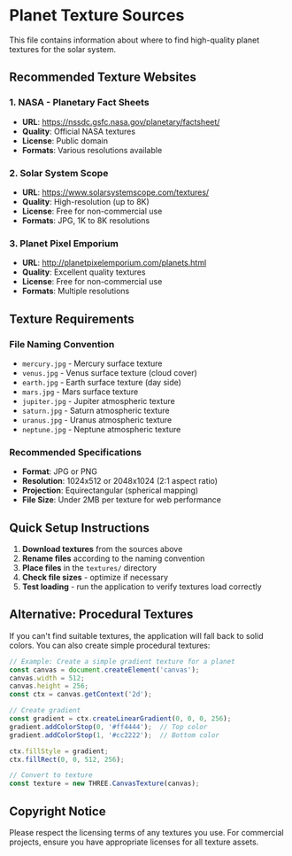 # Planet Texture Sources

This file contains information about where to find high-quality planet textures for the solar system.

## Recommended Texture Websites

### 1. NASA - Planetary Fact Sheets
- **URL**: https://nssdc.gsfc.nasa.gov/planetary/factsheet/
- **Quality**: Official NASA textures
- **License**: Public domain
- **Formats**: Various resolutions available

### 2. Solar System Scope
- **URL**: https://www.solarsystemscope.com/textures/
- **Quality**: High-resolution (up to 8K)
- **License**: Free for non-commercial use
- **Formats**: JPG, 1K to 8K resolutions

### 3. Planet Pixel Emporium
- **URL**: http://planetpixelemporium.com/planets.html
- **Quality**: Excellent quality textures
- **License**: Free for non-commercial use
- **Formats**: Multiple resolutions

## Texture Requirements

### File Naming Convention
- `mercury.jpg` - Mercury surface texture
- `venus.jpg` - Venus surface texture (cloud cover)
- `earth.jpg` - Earth surface texture (day side)
- `mars.jpg` - Mars surface texture
- `jupiter.jpg` - Jupiter atmospheric texture
- `saturn.jpg` - Saturn atmospheric texture
- `uranus.jpg` - Uranus atmospheric texture
- `neptune.jpg` - Neptune atmospheric texture

### Recommended Specifications
- **Format**: JPG or PNG
- **Resolution**: 1024x512 or 2048x1024 (2:1 aspect ratio)
- **Projection**: Equirectangular (spherical mapping)
- **File Size**: Under 2MB per texture for web performance

## Quick Setup Instructions

1. **Download textures** from the sources above
2. **Rename files** according to the naming convention
3. **Place files** in the `textures/` directory
4. **Check file sizes** - optimize if necessary
5. **Test loading** - run the application to verify textures load correctly

## Alternative: Procedural Textures

If you can't find suitable textures, the application will fall back to solid colors. You can also create simple procedural textures:

```javascript
// Example: Create a simple gradient texture for a planet
const canvas = document.createElement('canvas');
canvas.width = 512;
canvas.height = 256;
const ctx = canvas.getContext('2d');

// Create gradient
const gradient = ctx.createLinearGradient(0, 0, 0, 256);
gradient.addColorStop(0, '#ff4444');  // Top color
gradient.addColorStop(1, '#cc2222');  // Bottom color

ctx.fillStyle = gradient;
ctx.fillRect(0, 0, 512, 256);

// Convert to texture
const texture = new THREE.CanvasTexture(canvas);
```

## Copyright Notice

Please respect the licensing terms of any textures you use. For commercial projects, ensure you have appropriate licenses for all texture assets.

